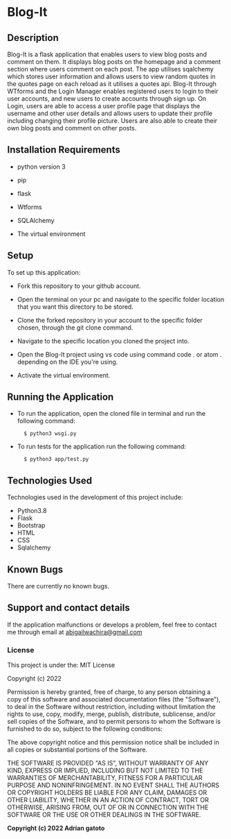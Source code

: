 # Blog-It



## Description


Blog-It is a flask application that enables users to view blog posts and comment on them.  It displays blog posts on the homepage and a comment section where users comment on each post. The app utilises sqalchemy which stores user information and allows users to view random quotes in the quotes page on each reload as it utilises a quotes api. Blog-It through WTforms and the Login Manager enables registered users to login to their user accounts, and new users to create accounts through sign up.
 On Login, users are able to access a user profile page that displays the username and other user details and allows users to update their profile including changing their profile picture. Users are also able to create their own blog posts and comment on other posts.




## Installation Requirements

* python version 3 

* pip

* flask

* Wtforms

* SQLAlchemy

* The virtual environment

## Setup

  To set up this application:

  
* Fork this repository to your github account.

* Open the terminal on your pc and navigate to the specific folder location that you want this directory to be stored.

* Clone the forked repository in your account to the specific folder chosen, through the git clone command.
* Navigate to the specific location you cloned the project into.
* Open the Blog-It project using vs code using command code . or atom . depending on the IDE you're using.
* Activate the virtual environment.

## Running the Application

* To run the application, open the cloned file in terminal and run the following command:

        $ python3 wsgi.py
        
* To run tests for the application run the following command:

        $ python3 app/test.py

## Technologies Used
Technologies used in the development of this project include:

* Python3.8
* Flask
* Bootstrap
* HTML
* CSS
* Sqlalchemy

## Known Bugs
There are currently no known bugs.

## Support and contact details
If the application malfunctions or develops a problem, feel free to contact me through email at abigailwachira@gmail.com

### License

This project is under the:
MIT License

Copyright (c) 2022 

Permission is hereby granted, free of charge, to any person obtaining a copy
of this software and associated documentation files (the "Software"), to deal
in the Software without restriction, including without limitation the rights
to use, copy, modify, merge, publish, distribute, sublicense, and/or sell
copies of the Software, and to permit persons to whom the Software is
furnished to do so, subject to the following conditions:

The above copyright notice and this permission notice shall be included in all
copies or substantial portions of the Software.

THE SOFTWARE IS PROVIDED "AS IS", WITHOUT WARRANTY OF ANY KIND, EXPRESS OR
IMPLIED, INCLUDING BUT NOT LIMITED TO THE WARRANTIES OF MERCHANTABILITY,
FITNESS FOR A PARTICULAR PURPOSE AND NONINFRINGEMENT. IN NO EVENT SHALL THE
AUTHORS OR COPYRIGHT HOLDERS BE LIABLE FOR ANY CLAIM, DAMAGES OR OTHER
LIABILITY, WHETHER IN AN ACTION OF CONTRACT, TORT OR OTHERWISE, ARISING FROM,
OUT OF OR IN CONNECTION WITH THE SOFTWARE OR THE USE OR OTHER DEALINGS IN THE
SOFTWARE.

**Copyright (c) 2022 Adrian gatoto**
